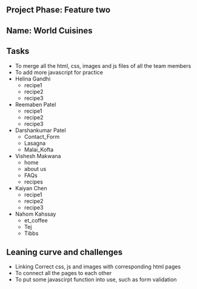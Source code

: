 ## Project Phase: Feature two

## Name: World Cuisines

## Tasks

- To merge all the html, css, images and js files of all the team members
- To add more javascript for practice
- Helina Gandhi
    - recipe1
    - recipe2
    - recipe3
- Reemaben Patel
    - recipe1
    - recipe2
    - recipe3
- Darshankumar Patel
    - Contact_Form
    - Lasagna
    - Malai_Kofta
- Vishesh Makwana
    - home
    - about us
    - FAQs
    - recipes
- Kaiyan Chen 
    - recipe1
    - recipe2
    - recipe3
- Nahom Kahssay
    - et_coffee
    - Tej
    - Tibbs

## Leaning curve and challenges

- Linking Correct css, js and images with corresponding html pages
- To connect all the pages to each other
- To put some javascirpt function into use, such as form validation




